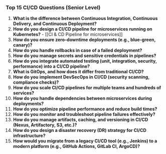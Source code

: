 ### **Top 15 CI/CD Questions (Senior Level)**

1. **What is the difference between Continuous Integration, Continuous Delivery, and Continuous Deployment?**
2. **How do you design a CI/CD pipeline for microservices running on Kubernetes?** - [[CI & CD Pipeline for microservices]]
3. **How do you ensure zero-downtime deployments (e.g., blue-green, canary)?**
4. **How do you handle rollbacks in case of a failed deployment?**
5. **How do you manage secrets and sensitive credentials in pipelines?**
6. **How do you integrate automated testing (unit, integration, security, performance) into a CI/CD pipeline?**
7. **What is GitOps, and how does it differ from traditional CI/CD?**
8. **How do you implement DevSecOps in CI/CD (security scanning, compliance checks)?**
9. **How do you scale CI/CD pipelines for multiple teams and hundreds of services?**
10. **How do you handle dependencies between microservices during deployments?**
11. **How do you optimize pipeline performance and reduce build times?**
12. **How do you monitor and troubleshoot pipeline failures effectively?**
13. **How do you manage artifacts, caching, and versioning in CI/CD (Nexus, Artifactory, S3, etc.)?**
14. **How do you design a disaster recovery (DR) strategy for CI/CD infrastructure?**
15. **How would you migrate from a legacy CI/CD tool (e.g., Jenkins) to a modern platform (e.g., GitHub Actions, GitLab CI, ArgoCD)?**
